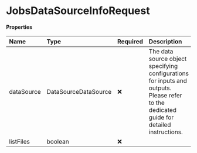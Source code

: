 # JobsDataSourceInfoRequest

**Properties**

| Name       | Type                 | Required | Description                                                                                                                             |
| :--------- | :------------------- | :------- | :-------------------------------------------------------------------------------------------------------------------------------------- |
| dataSource | DataSourceDataSource | ❌       | The data source object specifying configurations for inputs and outputs. Please refer to the dedicated guide for detailed instructions. |
| listFiles  | boolean              | ❌       |                                                                                                                                         |

<!-- This file was generated by liblab | https://liblab.com/ -->
